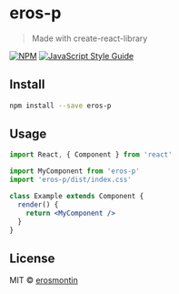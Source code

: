 # eros-p

> Made with create-react-library

[![NPM](https://img.shields.io/npm/v/eros-p.svg)](https://www.npmjs.com/package/eros-p) [![JavaScript Style Guide](https://img.shields.io/badge/code_style-standard-brightgreen.svg)](https://standardjs.com)

## Install

```bash
npm install --save eros-p
```

## Usage

```jsx
import React, { Component } from 'react'

import MyComponent from 'eros-p'
import 'eros-p/dist/index.css'

class Example extends Component {
  render() {
    return <MyComponent />
  }
}
```

## License

MIT © [erosmontin](https://github.com/erosmontin)
